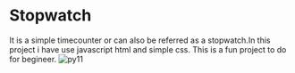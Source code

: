 # Stopwatch
It is a simple timecounter or can also be referred as a stopwatch.In this project i have use javascript html and simple css. This is a fun project to do for begineer.
![py11](https://user-images.githubusercontent.com/111185281/189446917-8c834f68-e31f-4a1d-ba18-97b7c27a92f3.jpg)
